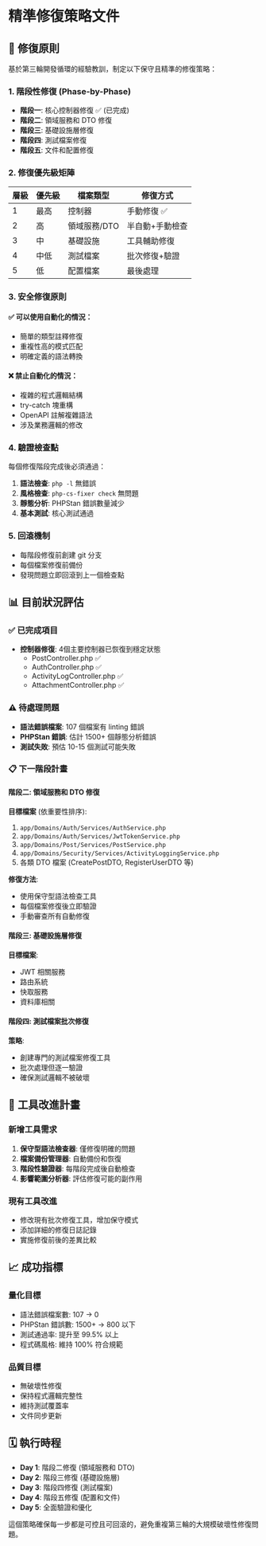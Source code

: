# 精準修復策略文件

## 🎯 修復原則

基於第三輪開發循環的經驗教訓，制定以下保守且精準的修復策略：

### 1. 階段性修復 (Phase-by-Phase)
- **階段一**: 核心控制器修復 ✅ (已完成)
- **階段二**: 領域服務和 DTO 修復
- **階段三**: 基礎設施層修復
- **階段四**: 測試檔案修復
- **階段五**: 文件和配置修復

### 2. 修復優先級矩陣

| 層級 | 優先級 | 檔案類型 | 修復方式 |
|------|--------|----------|----------|
| 1 | 最高 | 控制器 | 手動修復 ✅ |
| 2 | 高 | 領域服務/DTO | 半自動+手動檢查 |
| 3 | 中 | 基礎設施 | 工具輔助修復 |
| 4 | 中低 | 測試檔案 | 批次修復+驗證 |
| 5 | 低 | 配置檔案 | 最後處理 |

### 3. 安全修復原則

#### ✅ 可以使用自動化的情況：
- 簡單的類型註釋修復
- 重複性高的模式匹配
- 明確定義的語法轉換

#### ❌ 禁止自動化的情況：
- 複雜的程式邏輯結構
- try-catch 塊重構
- OpenAPI 註解複雜語法
- 涉及業務邏輯的修改

### 4. 驗證檢查點

每個修復階段完成後必須通過：

1. **語法檢查**: `php -l` 無錯誤
2. **風格檢查**: `php-cs-fixer check` 無問題
3. **靜態分析**: PHPStan 錯誤數量減少
4. **基本測試**: 核心測試通過

### 5. 回滾機制

- 每階段修復前創建 git 分支
- 每個檔案修復前備份
- 發現問題立即回滾到上一個檢查點

## 📊 目前狀況評估

### ✅ 已完成項目
- **控制器修復**: 4個主要控制器已恢復到穩定狀態
  - PostController.php ✅
  - AuthController.php ✅  
  - ActivityLogController.php ✅
  - AttachmentController.php ✅

### ⚠️ 待處理問題
- **語法錯誤檔案**: 107 個檔案有 linting 錯誤
- **PHPStan 錯誤**: 估計 1500+ 個靜態分析錯誤
- **測試失敗**: 預估 10-15 個測試可能失敗

### 📋 下一階段計畫

#### 階段二: 領域服務和 DTO 修復
**目標檔案** (依重要性排序):
1. `app/Domains/Auth/Services/AuthService.php`
2. `app/Domains/Auth/Services/JwtTokenService.php`
3. `app/Domains/Post/Services/PostService.php`
4. `app/Domains/Security/Services/ActivityLoggingService.php`
5. 各類 DTO 檔案 (CreatePostDTO, RegisterUserDTO 等)

**修復方法**:
- 使用保守型語法檢查工具
- 每個檔案修復後立即驗證
- 手動審查所有自動修復

#### 階段三: 基礎設施層修復
**目標檔案**:
- JWT 相關服務
- 路由系統
- 快取服務
- 資料庫相關

#### 階段四: 測試檔案批次修復
**策略**:
- 創建專門的測試檔案修復工具
- 批次處理但逐一驗證
- 確保測試邏輯不被破壞

## 🔧 工具改進計畫

### 新增工具需求
1. **保守型語法檢查器**: 僅修復明確的問題
2. **檔案備份管理器**: 自動備份和恢復
3. **階段性驗證器**: 每階段完成後自動檢查
4. **影響範圍分析器**: 評估修復可能的副作用

### 現有工具改進
- 修改現有批次修復工具，增加保守模式
- 添加詳細的修復日誌記錄
- 實施修復前後的差異比較

## 📈 成功指標

### 量化目標
- 語法錯誤檔案數: 107 → 0
- PHPStan 錯誤數: 1500+ → 800 以下
- 測試通過率: 提升至 99.5% 以上
- 程式碼風格: 維持 100% 符合規範

### 品質目標
- 無破壞性修復
- 保持程式邏輯完整性
- 維持測試覆蓋率
- 文件同步更新

## 🗓️ 執行時程

- **Day 1**: 階段二修復 (領域服務和 DTO)
- **Day 2**: 階段三修復 (基礎設施層)
- **Day 3**: 階段四修復 (測試檔案)
- **Day 4**: 階段五修復 (配置和文件)
- **Day 5**: 全面驗證和優化

這個策略確保每一步都是可控且可回滾的，避免重複第三輪的大規模破壞性修復問題。